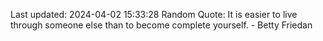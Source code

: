 Last updated: 2024-04-02 15:33:28
Random Quote: It is easier to live through someone else than to become complete yourself. - Betty Friedan